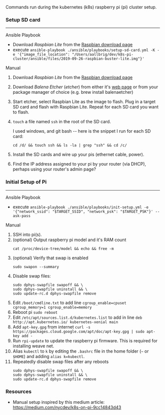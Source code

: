 Commands run during the kubernetes (k8s) raspberry pi (pi) cluster setup.

### Setup SD card
---
Ansible Playbook
* Download *Raspbian Lite* from the [Raspbian download page](https://www.raspberrypi.org/downloads/raspbian/)
* execute `ansible-playbook ./ansible/playbooks/setup-sd-card.yml -K -e '{"image_file_location": "/Users/aallbrig/dev/k8s-pi-cluster/ansible/files/2019-09-26-raspbian-buster-lite.img"}'`

Manual
1. Download *Raspbian Lite* from the [Raspbian download page](https://www.raspberrypi.org/downloads/raspbian/)
1. Download *Balena Etcher* (_etcher_) from either it's [web page](https://www.balena.io/etcher/) or from your package manager of choice (e.g. brew install balenaetcher)
1. Start etcher, select Raspbian Lite as the image to flash. Plug in a target SD card and flash with Raspbian Lite. Repeat for each SD card you want to flash.
1. `touch` a file named `ssh` in the root of the SD card.

    I used windows, and git bash -- here is the snippet I run for each SD card:

    `cd /d/ && touch ssh && ls -la | grep "ssh" && cd /c/`
1. Install the SD cards and wire up your pis (ethernet cable, power).
1. Find the IP address assigned to your pi by your router (via DHCP), perhaps using your router's admin page?

### Initial Setup of Pi
---
Ansible Playbook
* execute `ansible-playbook ./ansible/playbooks/init-setup.yml -e '{"network_ssid": "$TARGET_SSID", "network_psk": "$TARGET_PSK"}' --ask-pass`

Manual
1. SSH into pi(s).
1. (optional) Output raspberry pi model and it's RAM count
    ```
    cat /proc/device-tree/model && echo && free -m
    ```
1. (optional) Verify that swap is enabled
    ```
    sudo swapon --summary
    ```
1. Disable swap files:
    ```
    sudo dphys-swapfile swapoff && \
    sudo dphys-swapfile uninstall && \
    sudo update-rc.d dphys-swapfile remove
    ```
1. Edit `/boot/cmdline.txt` to add line `cgroup_enable=cpuset cgroup_memory=1 cgroup_enable=memory`
1. Reboot pi `sudo reboot`
1. Edit `/etc/apt/sources.list.d/kubernetes.list` to add in line `deb http://apt.kubernetes.io/ kubernetes-xenial main`
1. Add `apt-key.gpg` from internet `curl -s https://packages.cloud.google.com/apt/doc/apt-key.gpg | sudo apt-key add -`
1. Run `rpi-update` to update the raspberry pi firmware. This is required for installing weave net.
1. Alias `kubectl` to `k` by editing the `.bashrc` file in the home folder (`~` or `$HOME`) and adding `alias k=kubectl`.
1. Repeatedly disable swap files after any reboots
    ```
    sudo dphys-swapfile swapoff && \
    sudo dphys-swapfile uninstall && \
    sudo update-rc.d dphys-swapfile remove
    ```

### Resources
* Manual setup inspired by this medium article: https://medium.com/nycdev/k8s-on-pi-9cc14843d43


